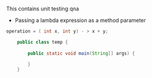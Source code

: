 This contains unit testing qna
* Passing a lambda expression as a method parameter

```java
operation = ( int x, int y) - > x + y;
```

```java
    public class temp {
    
        public static void main(String[] args) {

        }
    }
```